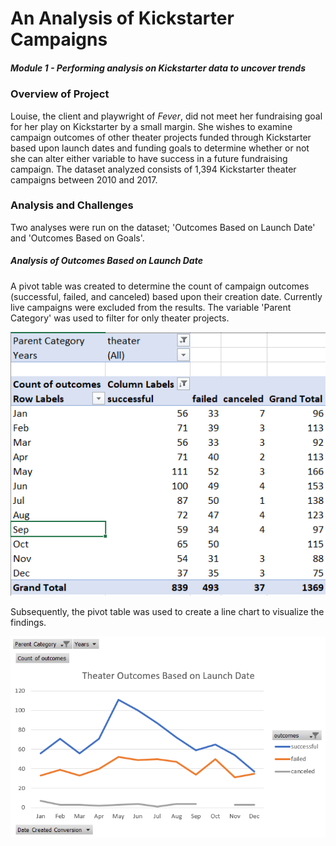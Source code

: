 # An Analysis of Kickstarter Campaigns
##### Module 1 - Performing analysis on Kickstarter data to uncover trends
### Overview of Project
  Louise, the client and playwright of *Fever*, did not meet her fundraising goal for her play on Kickstarter by a small margin.  She wishes to examine campaign outcomes of other theater projects funded through Kickstarter based upon launch dates and funding goals to determine whether or not she can alter either variable to have success in a future fundraising campaign.  The dataset analyzed consists of 1,394 Kickstarter theater campaigns between 2010 and 2017.
### Analysis and Challenges
  Two analyses were run on the dataset; 'Outcomes Based on Launch Date' and 'Outcomes Based on Goals'.  
##### Analysis of Outcomes Based on Launch Date 
A pivot table was created to determine the count of campaign outcomes (successful, failed, and canceled) based upon their creation date. Currently live campaigns were excluded from the results. The variable 'Parent Category' was used to filter for only theater projects. 

![](Outcomes_vs_Launch_Date_Pivot_Table.PNG)

Subsequently, the pivot table was used to create a line chart to visualize the findings. 

![](Theater_Outcomes_vs_Launch.PNG)
